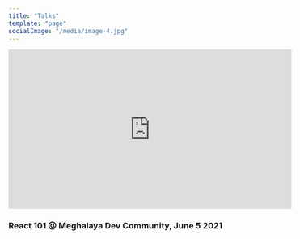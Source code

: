 ```yaml
---
title: "Talks"
template: "page"
socialImage: "/media/image-4.jpg"
---
```


<iframe width="560" height="315" src="https://www.youtube.com/embed/TwHY6OWj-DU" title="YouTube video player" frameborder="0" allow="accelerometer; autoplay; clipboard-write; encrypted-media; gyroscope; picture-in-picture" allowfullscreen></iframe>

### React 101 @ Meghalaya Dev Community, June 5 2021
